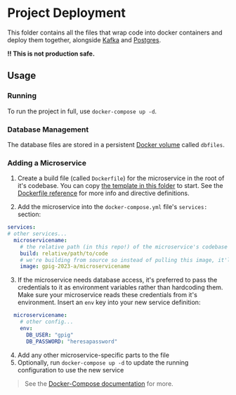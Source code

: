 # Project Deployment

This folder contains all the files that wrap code into docker containers and deploy them together, alongside [Kafka](https://kafka.apache.org/) and [Postgres](https://www.postgresql.org/).

**‼️ This is not production safe.**

## Usage

### Running

To run the project in full, use `docker-compose up -d`.

### Database Management

The database files are stored in a persistent [Docker volume](https://docs.docker.com/storage/volumes/) called `dbfiles`.

### Adding a Microservice

<!-- TODO: provide template dockerfile -->
1. Create a build file (called `Dockerfile`) for the microservice in the root of it's codebase.
  You can copy [the template in this folder](./Dockerfile.sample) to start.
  See the [Dockerfile reference](https://docs.docker.com/engine/reference/builder/) for more info and directive definitions.
 <!-- TODO: expand me -->
2. Add the microservice into the `docker-compose.yml` file's `services:` section:
```yaml
services:
# other services...
  microservicename:
    # the relative path (in this repo!) of the microservice's codebase - the folder with the Dockerfile in it
    build: relative/path/to/code
    # we're building from source so instead of pulling this image, it'll name the built one like that for convenience
    image: gpig-2023-a/microservicename
```
<!-- TODO: persistent env vars passed between containers -->
3. If the microservice needs database access, it's preferred to pass the credentials to it as environment variables rather than hardcoding them.
  Make sure your microservice reads these credentials from it's environment.
  Insert an `env` key into your new service definition:
```yaml
  microservicename:
    # other config...
    env:
      DB_USER: "gpig"
      DB_PASSWORD: "heresapassword"
```
4. Add any other microservice-specific parts to the file
5. Optionally, run `docker-compose up -d` to update the running configuration to use the new service

> See the [Docker-Compose documentation](https://docs.docker.com/compose/) for more.
